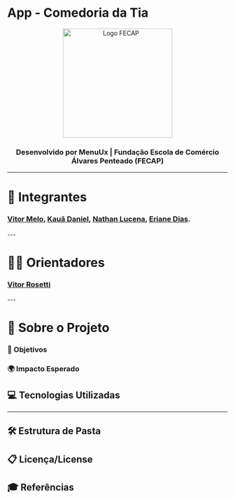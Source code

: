 # App - Comedoria da Tia
<p align="center">
  <a href="https://www.fecap.br/" target="_blank">
    <img src="https://github.com/user-attachments/assets/27727ad3-c71d-4bc5-99c5-c8b667173a81" alt="Logo FECAP" width="250"/>
  </a>
</p>

<h3 align="center">Desenvolvido por <strong>MenuUx</strong> | Fundação Escola de Comércio Álvares Penteado (FECAP)</h3>

---

# 👥 Integrantes
<h3> <a href="https://www.linkedin.com/in/oficialvitormelo/">Vitor Melo</a>, <a href="https://www.linkedin.com/in/kau%C3%A3-aguiar-9979742b5/">Kauã Daniel</a>, <a href="https://www.linkedin.com/in/nathanlucena/">Nathan Lucena</a>, <a href="https://www.linkedin.com/in/eriane-dos-santos-oliveira-cfp-pqo-paap-53116292/">Eriane Dias</a>.
</h3>
---

# 👨‍🏫 Orientadores
<h3><a href="https://www.linkedin.com/in/victorbarq/?originalSubdomain=br">Vitor Rosetti</a></h3>
---

# 🧠 Sobre o Projeto

### 🎯 Objetivos

### 🌍 Impacto Esperado

## 💻 Tecnologias Utilizadas



---

## 🛠 Estrutura de Pasta

## 📋 Licença/License

## 🎓 Referências
